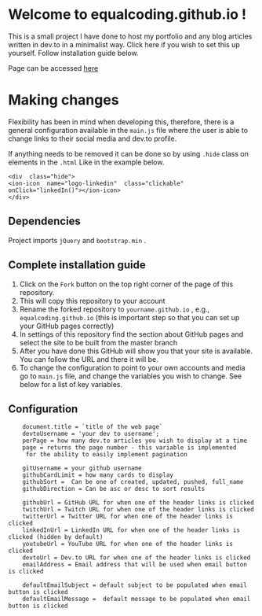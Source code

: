 # Welcome to equalcoding.github.io !

This is a small project I have done to host my portfolio and any blog articles written in dev.to in a minimalist way.
Click here if you wish to set this up yourself. Follow installation guide below.

Page can be accessed [here](https://equalcoding.github.io/)


# Making changes
Flexibility has been in mind when developing this, therefore,  there is a general configuration available in the `main.js` file where the user is able to change links to their social media and dev.to profile.

If anything needs to be removed it can be done so by using `.hide` class on elements in the `.html`
Like in the example below. 

	<div  class="hide">
	<ion-icon  name="logo-linkedin"  class="clickable"  onClick="linkedIn()"></ion-icon>
	</div>


## Dependencies

Project imports `jQuery` and `bootstrap.min` . 

## Complete installation guide

 1. Click on the `Fork` button on the top right corner of the page of this repository.
 2. This will copy this repository to your account
 3. Rename the forked repository to `yourname.github.io` , e.g., `equalcoding.github.io` (this is important step so that you can set up your GitHub pages correctly)
 4. In settings of this repository find the section about GitHub pages and select the site to be built from the master branch
 5. After you have done this GitHub will show you that your site is available. You can follow the URL and there it will be.
 6. To change the configuration to point to your own accounts and media go to `main.js` file, and change the variables you wish to change. See below for a list of key variables.
		
## Configuration 

		document.title = `title of the web page`
		devtoUsername = 'your dev to username';
		perPage = how many dev.to articles you wish to display at a time
		page = returns the page number - this variable is implemented
		 for the ability to easily implement pagination
		 
		gitUsername = your github username
		githubCardLimit = how many cards to display
		githubSort =  Can be one of created, updated, pushed, full_name
		githubDirection = Can be asc or desc to sort results

		githubUrl = GitHub URL for when one of the header links is clicked
		twitchUrl = Twitch URL for when one of the header links is clicked
		twitterUrl = Twitter URL for when one of the header links is clicked
		linkedInUrl = LinkedIn URL for when one of the header links is clicked (hidden by default)
		youtubeUrl = YouTube URL for when one of the header links is clicked
		devtoUrl = Dev.to URL for when one of the header links is clicked
		emailAddress = Email address that will be used when email button is clicked

		defaultEmailSubject = default subject to be populated when email button is clicked
		defaultEmailMessage =  default message to be populated when email button is clicked
